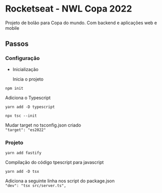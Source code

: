 # Rocketseat - NWL Copa 2022

Projeto de bolão para Copa do mundo. Com backend e aplicações web e mobile

## Passos

### Configuração

- Inicialização

  Inicia o projeto

```
npm init
```

Adiciona o Typescript

```
yarn add -D typescript

npx tsc --init
```

Mudar target no tsconfig.json criado  
`"target": "es2022"`

### Projeto

```
yarn add fastify
```

Compilação do código tpescript para javascript

```
yarn add -D tsx
```

Adiciona a seguinte linha nos script do package.json  
`"dev": "tsx src/server.ts",`
